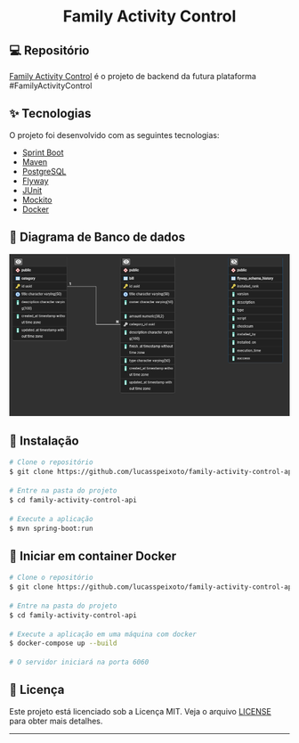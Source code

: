 <h1 align="center">
   Family Activity Control
</h1>


## 💻 Repositório

[Family Activity Control](https://github.com/lucasspeixoto/family-activity-control-api) é o projeto de
backend da futura plataforma #FamilyActivityControl

## ✨ Tecnologias

O projeto foi desenvolvido com as seguintes tecnologias:

- [Sprint Boot](https://spring.io/projects/spring-boot)
- [Maven](https://maven.apache.org/)
- [PostgreSQL](https://www.postgresql.org/)
- [Flyway](https://flywaydb.org/)
- [JUnit](https://junit.org/junit5/docs/current/api/)
- [Mockito](https://site.mockito.org/)
- [Docker](https://www.docker.com/)

## 📑 Diagrama de Banco de dados
![ERD](erd.png 'ERD')

## 🚀 Instalação

```bash
# Clone o repositório
$ git clone https://github.com/lucasspeixoto/family-activity-control-api

# Entre na pasta do projeto
$ cd family-activity-control-api

# Execute a aplicação
$ mvn spring-boot:run
```

## 🚢 Iniciar em container Docker

```bash
# Clone o repositório
$ git clone https://github.com/lucasspeixoto/family-activity-control-api

# Entre na pasta do projeto
$ cd family-activity-control-api

# Execute a aplicação em uma máquina com docker
$ docker-compose up --build

# O servidor iniciará na porta 6060
```


## 📝 Licença

Este projeto está licenciado sob a Licença MIT. Veja o arquivo [LICENSE](https://opensource.org/licenses/MIT) para obter mais detalhes.

---